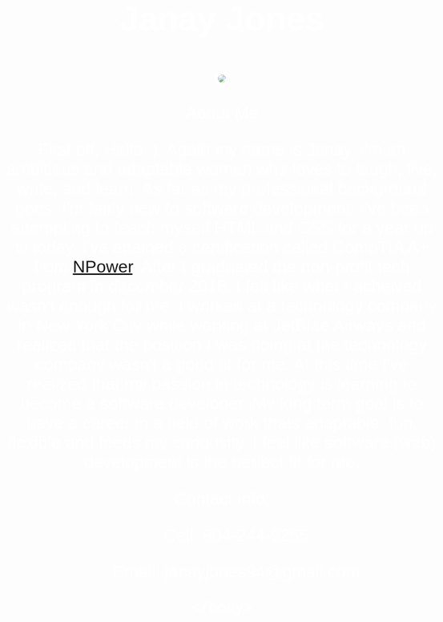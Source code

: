 <!DOCTYPE html>
<head>
<title>Janay Jones</title>	
<h1> Janay Jones</h1>
<style>
body{
	text-align: center;
	background: url(action-astronomy-constellation-1274260.jpg);
	background-size: cover;
	color: white;
	font-size: 34px;
	font-family: sans-serif;
}
img { 
margin: 20px 0px 0px 0px;
border: 7px solid white;
border-radius: 20px;
opacity: .8;
}
</style>
</head>
<body>
<img src="IMG_0556.jpg">
<p> About Me</p>
<p> First off, Hello :). Again my name is Janay. I'm an ambitious and adaptable woman who loves to laugh, live, write, and learn. As far as my professional background goes. I'm fairly new to software development. I've been attempting to teach myself HTML and CSS for a year up til today. I've attained a certification called CompTIA A+ from <a href="https://www.npower.org/about/">NPower</a>. After I graduated the non-profit tech program in december 2018. I felt like what I acheived wasn't enough for me. I worked at a technology company in New York City while working at JetBlue Airways and realized that the position I was doing at the technology company wasn't a good fit for me. At this time I've realized that my passion in technology is learning to become a software developer. My long term goal is to have a career in a field of work thats adaptable, fun, flexible and feeds my curiousity. I feel like software (web) development is the perfect fit for me. </p>

<p> Contact info:
<ul> Cell: 804-244-9255</ul>
<ul> Email: janayjones94@gmail.com</ul>

</p>
<script>
	alert(" Welcome to my first landing page, enjoy Janay!")
</script>

	</body>
